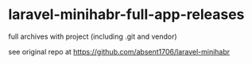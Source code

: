 # laravel-minihabr-full-app-releases
full archives with project (including .git and vendor)

see original repo at https://github.com/absent1706/laravel-minihabr
